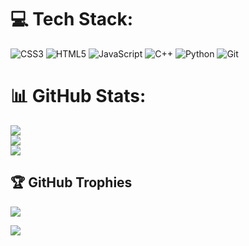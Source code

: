 
# 💻 Tech Stack:
![CSS3](https://img.shields.io/badge/css3-%231572B6.svg?style=for-the-badge&logo=css3&logoColor=white) ![HTML5](https://img.shields.io/badge/html5-%23E34F26.svg?style=for-the-badge&logo=html5&logoColor=white) ![JavaScript](https://img.shields.io/badge/javascript-%23323330.svg?style=for-the-badge&logo=javascript&logoColor=%23F7DF1E) ![C++](https://img.shields.io/badge/c++-%2300599C.svg?style=for-the-badge&logo=c%2B%2B&logoColor=white) ![Python](https://img.shields.io/badge/python-3670A0?style=for-the-badge&logo=python&logoColor=ffdd54) ![Git](https://img.shields.io/badge/git-%23F05033.svg?style=for-the-badge&logo=git&logoColor=white)
# 📊 GitHub Stats:
![](https://github-readme-stats.vercel.app/api?username=bentleylewis&theme=merko&hide_border=false&include_all_commits=false&count_private=false)<br/>
![](https://nirzak-streak-stats.vercel.app/?user=bentleylewis&theme=merko&hide_border=false)<br/>
![](https://github-readme-stats.vercel.app/api/top-langs/?username=bentleylewis&theme=merko&hide_border=false&include_all_commits=false&count_private=false&layout=compact)

## 🏆 GitHub Trophies
![](https://github-profile-trophy.vercel.app/?username=bentleylewis&theme=transparent&no-frame=true&no-bg=true&margin-w=4)


[![](https://visitcount.itsvg.in/api?id=bentleylewis&icon=7&color=11)](https://visitcount.itsvg.in)


